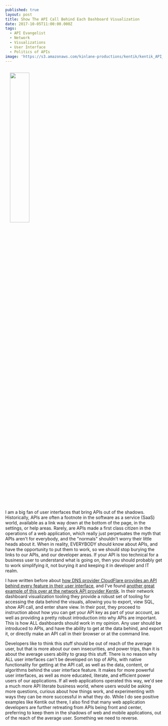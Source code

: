 ```yaml
---
published: true
layout: post
title: Show The API Call Behind Each Dashboard Visualization
date: 2017-10-05T11:00:00.000Z
tags:
  - API Evangelist
  - Network
  - Visualizations
  - User Interface
  - Politics of APIs
image: 'https://s3.amazonaws.com/kinlane-productions/kentik/kentik_API_menu-300w.png'
---
```

<p><a href="https://www.kentik.com/kentik-apis-enable-multi-solution-integration/"><img src="https://s3.amazonaws.com/kinlane-productions/kentik/kentik_API_menu-300w.png" width="35%" style="padding: 15px;" /></a></p>I am a big fan of user interfaces that bring APIs out of the shadows. Historically, APIs are often a footnote in the software as a service (SaaS) world, available as a link way down at the bottom of the page, in the settings, or help areas. Rarely, are APIs made a first class citizen in the operations of a web application, which really just perpetuates the myth that APIs aren't for everybody, and the "normals" shouldn't worry their little heads about it. When in reality, EVERYBODY should know about APIs, and have the opportunity to put them to work, so we should stop burying the links to our APIs, and our developer areas. If your API is too technical for a business user to understand what is going on, then you should probably get to work simplifying it, not burying it and keeping it in developer and IT realm.

I have written before about [how DNS provider CloudFlare provides an API behind every feature in their user interface](https://apievangelist.com/2016/10/24/the-api-behind-every-feature-in-the-user-interface/), and I've found [another great example of this over at the network API provider Kentik](https://www.kentik.com/kentik-apis-enable-multi-solution-integration/). In their network dashboard visualization tooling they provide a robust set of tooling for accessing the data behind the visuals, allowing you to export, view SQL, show API call, and enter share view. In their post, they proceed to instruction about how you can get your API key as part of your account, as well as providing a pretty robust introduction into why APIs are important. This is how ALL dashboards should work in my opinion. Any user should be introduced to APIs, and have the ability to get at the data behind, and export it, or directly make an API call in their browser or at the command line.

Developers like to think this stuff should be out of reach of the average user, but that is more about our own insecurities, and power trips, than it is about the average users ability to grasp this stuff. There is no reason why ALL user interfaces can't be developed on top of APIs, with native functionality for getting at the API call, as well as the data, content, or algorithms behind the user interface feature. It makes for more powerful user interfaces, as well as more educated, literate, and efficient power users of our applications. If all web applications operated this way, we'd see a much more API literate business world, where users would be asking more questions, curious about how things work, and experimenting with ways they can be more successful in what they do. While I do see positive examples like Kentik out there, I also find that many web application developers are further retreating from APIs being front and center, preferring to keep them in the shadows of web and mobile applications, out of the reach of the average user. Something we need to reverse.
